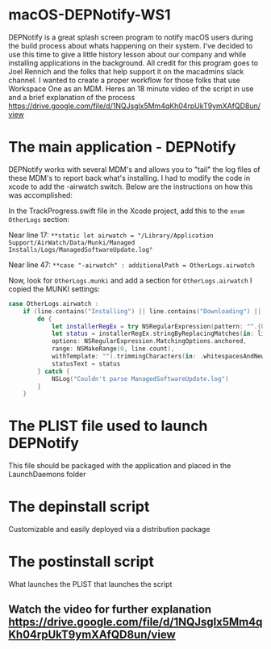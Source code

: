 # macOS-DEPNotify-WS1

DEPNotify is a great splash screen program to notify macOS users during the build process about whats happening on their system. I've decided to use this time to
give a little history lesson about our company and while installing applications in the background. All credit for this program goes to Joel Rennich and the folks
that help support it on the macadmins slack channel. I wanted to create a proper workflow for those folks that use Workspace One as an MDM. Heres an 18 minute video of the script in use and a brief explanation
of the process https://drive.google.com/file/d/1NQJsglx5Mm4qKh04rpUkT9ymXAfQD8un/view


# The main application - DEPNotify

DEPNotify works with several MDM's and allows you to "tail" the log files of these MDM's to report back what's installing. I had to modify the code in xcode to add the -airwatch switch. Below
are the instructions on how this was accomplished:

In the TrackProgress.swift file in the Xcode project, add this to the `enum OtherLogs` section:

Near line 17: `**static let airwatch = "/Library/Application Support/AirWatch/Data/Munki/Managed Installs/Logs/ManagedSoftwareUpdate.log"`

Near line 47: `**case "-airwatch" :
                additionalPath = OtherLogs.airwatch`

Now, look for `OtherLogs.munki` and add a section for `OtherLogs.airwatch`
I copied the MUNKI settings:
```swift
case OtherLogs.airwatch :
    if (line.contains("Installing") || line.contains("Downloading") || line.contains("Install of")) && !line.contains(" at ") && !line.contains(" from ") {
        do {
            let installerRegEx = try NSRegularExpression(pattern: "^.{0,27}")
            let status = installerRegEx.stringByReplacingMatches(in: line,
            options: NSRegularExpression.MatchingOptions.anchored,
            range: NSMakeRange(0, line.count),
            withTemplate: "").trimmingCharacters(in: .whitespacesAndNewlines)
            statusText = status
        } catch {
            NSLog("Couldn't parse ManagedSoftwareUpdate.log")
        }
    }
```


# The PLIST file used to launch DEPNotify
This file should be packaged with the application and placed in the LaunchDaemons folder

# The depinstall script
Customizable and easily deployed via a distribution package

# The postinstall script
What launches the PLIST that launches the script

## Watch the video for further explanation https://drive.google.com/file/d/1NQJsglx5Mm4qKh04rpUkT9ymXAfQD8un/view 
